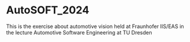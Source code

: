 # AutoSOFT_2024
This is the exercise about automotive vision held at Fraunhofer IIS/EAS in the lecture Automotive Software Engineering at TU Dresden

# 
